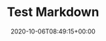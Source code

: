 ---
weight: 10000
title: "Test Markdown"
description: "Test markdown pages for testing & development purposes. [NOT for public consumption]"
icon: science
lead: ""
date: 2020-10-06T08:49:15+00:00
lastmod: 2020-10-06T08:49:15+00:00
draft: true
images: []
---